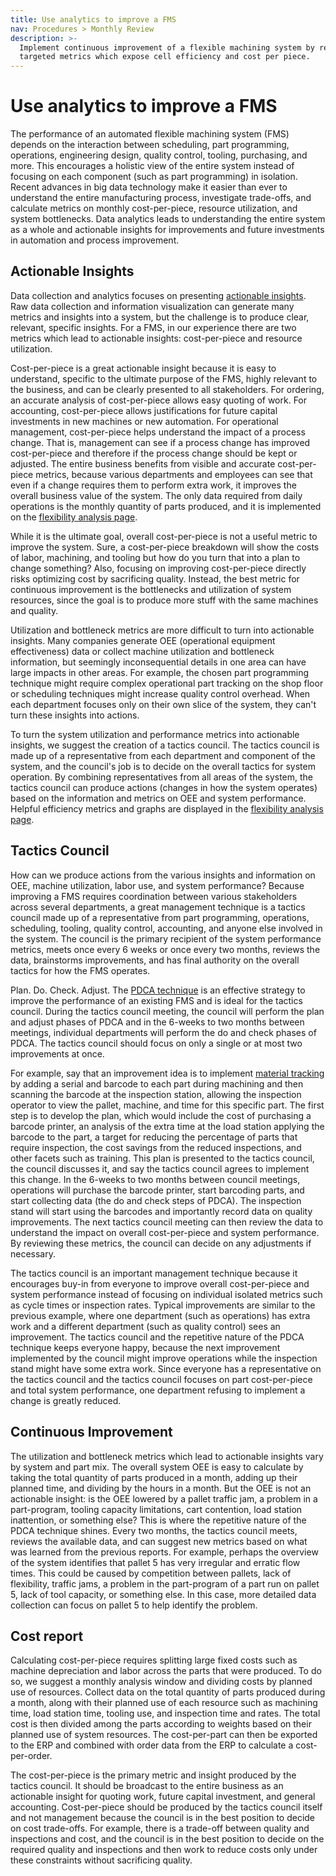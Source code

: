 ```yaml
---
title: Use analytics to improve a FMS
nav: Procedures > Monthly Review
description: >-
  Implement continuous improvement of a flexible machining system by reviewing
  targeted metrics which expose cell efficiency and cost per piece.
---
```


# Use analytics to improve a FMS

The performance of an automated flexible machining system (FMS) depends on
the interaction between scheduling, part programming, operations, engineering
design, quality control, tooling, purchasing, and more. This encourages a
holistic view of the entire system instead of focusing on each component
(such as part programming) in isolation. Recent advances in big data
technology make it easier than ever to understand the entire manufacturing
process, investigate trade-offs, and calculate metrics on monthly
cost-per-piece, resource utilization, and system bottlenecks. Data analytics
leads to understanding the entire system as a whole and actionable insights
for improvements and future investments in automation and process
improvement.

## Actionable Insights

Data collection and analytics focuses on presenting [actionable
insights](https://www.forbes.com/sites/brentdykes/2016/04/26/actionable-insights-the-missing-link-between-data-and-business-value/).
Raw data collection and information visualization can generate many metrics and insights into a
system, but the challenge is to produce clear, relevant, specific insights. For a FMS, in our
experience there are two metrics which lead to actionable insights: cost-per-piece and resource utilization.

Cost-per-piece is a great actionable insight because it is easy to understand, specific to the
ultimate purpose of the FMS, highly relevant to the business, and can be clearly presented to all
stakeholders. For ordering, an accurate analysis of cost-per-piece allows easy quoting of work.
For accounting, cost-per-piece allows justifications for future capital investments in new machines
or new automation. For operational management, cost-per-piece helps understand the impact of a
process change. That is, management can see if a process change has improved cost-per-piece and
therefore if the process change should be kept or adjusted. The entire business benefits from
visible and accurate cost-per-piece metrics, because various departments and employees can see that
even if a change requires them to perform extra work, it improves the overall business value of the
system. The only data required from daily operations is the monthly quantity of parts produced,
and it is implemented on the [flexibility analysis page](client-efficiency).

While it is the ultimate goal, overall cost-per-piece is not a useful metric to improve the system.
Sure, a cost-per-piece breakdown will show the costs of labor, machining, and tooling but how do
you turn that into a plan to change something? Also, focusing on improving cost-per-piece directly
risks optimizing cost by sacrificing quality. Instead, the best metric for continuous improvement
is the bottlenecks and utilization of system resources, since the goal is to produce more stuff with
the same machines and quality.

Utilization and bottleneck metrics are more difficult to turn into actionable insights. Many
companies generate OEE (operational equipment effectiveness) data or collect machine utilization and
bottleneck information, but seemingly inconsequential details in one area can have large impacts in
other areas. For example, the chosen part programming technique might require complex operational
part tracking on the shop floor or scheduling techniques might increase quality control overhead.
When each department focuses only on their own slice of the system, they can't turn these insights
into actions.

To turn the system utilization and performance metrics into actionable insights, we suggest the
creation of a tactics council. The tactics council is made up of a representative from each
department and component of the system, and the council's job is to decide on the overall tactics for system
operation. By combining representatives from all areas of the system, the tactics council can
produce actions (changes in how the system operates) based on the information and metrics on OEE and
system performance. Helpful efficiency metrics and graphs are displayed in the
[flexibility analysis page](client-efficiency).

## Tactics Council

How can we produce actions from the various insights and information on OEE, machine utilization,
labor use, and system performance? Because improving a FMS requires coordination between various
stakeholders across several departments, a great management technique is a tactics council made up of a representative from
part programming, operations, scheduling, tooling, quality control, accounting, and anyone else
involved in the system. The council is the primary recipient of the system performance
metrics, meets once every 6 weeks or once every two months, reviews the data,
brainstorms improvements, and has final authority on the overall tactics for how the FMS operates.

Plan. Do. Check. Adjust. The [PDCA technique](https://en.wikipedia.org/wiki/PDCA) is an effective
strategy to improve the performance of an existing FMS and is ideal for the tactics council.
During the tactics council meeting, the council will perform the plan and
adjust phases of PDCA and in the 6-weeks to two months between meetings, individual departments will
perform the do and check phases of PDCA. The tactics council should focus on only a single or at
most two improvements at once.

For example, say that an improvement idea is to implement [material tracking](material-tracking) by adding a serial and barcode to each part during
machining and then scanning the barcode at the inspection station, allowing the inspection operator to
view the pallet, machine, and time for this specific part. The first step is to develop the plan,
which would include the cost of purchasing a barcode printer, an analysis of the extra time at the
load station applying the barcode to the part, a target for reducing the percentage of parts that
require inspection, the cost savings from the reduced inspections, and other facets such as
training. This plan is presented to the tactics council, the council discusses it, and say the
tactics council agrees to implement this change. In the 6-weeks to two months between council
meetings, operations will purchase the barcode printer, start barcoding parts, and start collecting
data (the do and check steps of PDCA). The inspection stand will start using the barcodes and
importantly record data on quality improvements. The next tactics council meeting can then review
the data to understand the impact on overall cost-per-piece and system performance. By reviewing
these metrics, the council can decide on any adjustments if necessary.

The tactics council is an important management technique because it encourages buy-in from everyone
to improve overall cost-per-piece and system performance instead of focusing on individual isolated
metrics such as cycle times or inspection rates. Typical improvements are similar to the previous
example, where one department (such as operations) has extra work and a different department (such
as quality control) sees an improvement. The tactics council and the repetitive nature of the PDCA
technique keeps everyone happy, because the next improvement implemented by the council might
improve operations while the inspection stand might have some extra work. Since everyone has a
representative on the tactics council and the tactics council focuses on part cost-per-piece and
total system performance, one department refusing to implement a change is greatly reduced.

## Continuous Improvement

The utilization and bottleneck metrics which lead to actionable insights vary
by system and part mix. The overall system OEE is easy to calculate by taking
the total quantity of parts produced in a month, adding up their planned
time, and dividing by the hours in a month. But the OEE is not an actionable
insight: is the OEE lowered by a pallet traffic jam, a problem in a
part-program, tooling capacity limitations, cart contention, load station
inattention, or something else? This is where the repetitive nature of the
PDCA technique shines. Every two months, the tactics council meets, reviews
the available data, and can suggest new metrics based on what was learned
from the previous reports. For example, perhaps the overview of the system
identifies that pallet 5 has very irregular and erratic flow times. This
could be caused by competition between pallets, lack of flexibility, traffic
jams, a problem in the part-program of a part run on pallet 5, lack of tool
capacity, or something else. In this case, more detailed data collection can
focus on pallet 5 to help identify the problem.

## Cost report

Calculating cost-per-piece requires splitting large fixed costs such as machine depreciation and
labor across the parts that were produced. To do so, we suggest a monthly analysis window and
dividing costs by planned use of resources. Collect data on the total quantity of parts produced
during a month, along with their planned use of each resource such as machining time, load station
time, tooling use, and inspection time and rates. The total cost is then divided among the parts
according to weights based on their planned use of system resources. The cost-per-part can then be
exported to the ERP and combined with order data from the ERP to calculate a cost-per-order.

The cost-per-piece is the primary metric and insight produced by the tactics council. It should be
broadcast to the entire business as an actionable insight for quoting work, future capital investment,
and general accounting. Cost-per-piece should be produced by the tactics council itself and not
management because the council is in the best position to decide on cost trade-offs.
For example, there is a trade-off between quality and inspections and cost, and the council is
in the best position to decide on the required quality and inspections and then work to reduce costs
only under these constraints without sacrificing quality.
